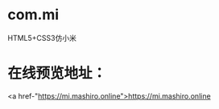 # com.mi
HTML5+CSS3仿小米

# 在线预览地址：

<a href-"https://mi.mashiro.online">https://mi.mashiro.online</a>
